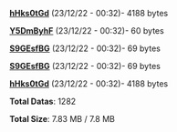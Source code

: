 [**hHks0tGd**](/data/hHks0tGd.txt) (23/12/22 - 00:32)- 4188 bytes

[**Y5DmByhF**](/data/Y5DmByhF.txt) (23/12/22 - 00:32)- 60 bytes

[**S9GEsfBG**](/data/S9GEsfBG.txt) (23/12/22 - 00:32)- 69 bytes

[**S9GEsfBG**](/data/S9GEsfBG.txt) (23/12/22 - 00:32)- 69 bytes

[**hHks0tGd**](/data/hHks0tGd.txt) (23/12/22 - 00:32)- 4188 bytes

**Total Datas**: 1282

**Total Size**: 7.83 MB / 7.8 MB